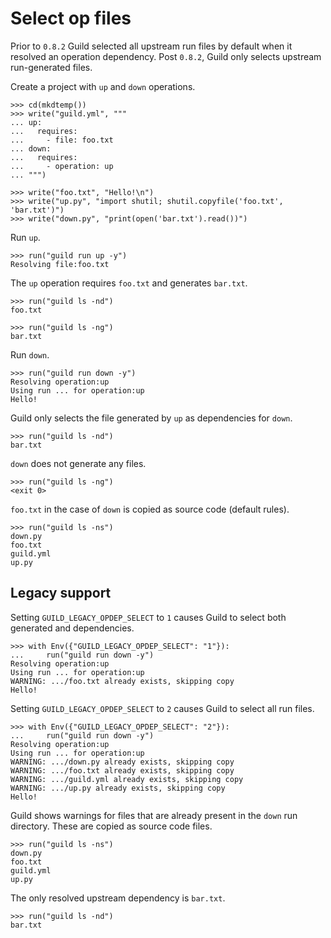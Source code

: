# Select op files

Prior to `0.8.2` Guild selected all upstream run files by default when
it resolved an operation dependency. Post `0.8.2`, Guild only selects
upstream run-generated files.

Create a project with `up` and `down` operations.

    >>> cd(mkdtemp())
    >>> write("guild.yml", """
    ... up:
    ...   requires:
    ...     - file: foo.txt
    ... down:
    ...   requires:
    ...     - operation: up
    ... """)

    >>> write("foo.txt", "Hello!\n")
    >>> write("up.py", "import shutil; shutil.copyfile('foo.txt', 'bar.txt')")
    >>> write("down.py", "print(open('bar.txt').read())")

Run `up`.

    >>> run("guild run up -y")
    Resolving file:foo.txt

The `up` operation requires `foo.txt` and generates `bar.txt`.

    >>> run("guild ls -nd")
    foo.txt

    >>> run("guild ls -ng")
    bar.txt

Run `down`.

    >>> run("guild run down -y")
    Resolving operation:up
    Using run ... for operation:up
    Hello!

Guild only selects the file generated by `up` as dependencies for `down`.

    >>> run("guild ls -nd")
    bar.txt

`down` does not generate any files.

    >>> run("guild ls -ng")
    <exit 0>

`foo.txt` in the case of `down` is copied as source code (default
rules).

    >>> run("guild ls -ns")
    down.py
    foo.txt
    guild.yml
    up.py

## Legacy support

Setting `GUILD_LEGACY_OPDEP_SELECT` to `1` causes Guild to select both
generated and dependencies.

    >>> with Env({"GUILD_LEGACY_OPDEP_SELECT": "1"}):
    ...     run("guild run down -y")
    Resolving operation:up
    Using run ... for operation:up
    WARNING: .../foo.txt already exists, skipping copy
    Hello!

Setting `GUILD_LEGACY_OPDEP_SELECT` to `2` causes Guild to select all
run files.

    >>> with Env({"GUILD_LEGACY_OPDEP_SELECT": "2"}):
    ...     run("guild run down -y")
    Resolving operation:up
    Using run ... for operation:up
    WARNING: .../down.py already exists, skipping copy
    WARNING: .../foo.txt already exists, skipping copy
    WARNING: .../guild.yml already exists, skipping copy
    WARNING: .../up.py already exists, skipping copy
    Hello!

Guild shows warnings for files that are already present in the `down`
run directory. These are copied as source code files.

    >>> run("guild ls -ns")
    down.py
    foo.txt
    guild.yml
    up.py

The only resolved upstream dependency is `bar.txt`.

    >>> run("guild ls -nd")
    bar.txt
